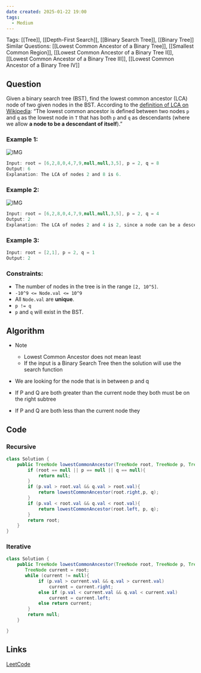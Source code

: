 ```yaml
---
date created: 2025-01-22 19:00
tags:
  - Medium
---
```


Tags: [[Tree]], [[Depth-First Search]], [[Binary Search Tree]], [[Binary Tree]]
Similar Questions: [[Lowest Common Ancestor of a Binary Tree]], [[Smallest Common Region]], [[Lowest Common Ancestor of a Binary Tree II]], [[Lowest Common Ancestor of a Binary Tree III]], [[Lowest Common Ancestor of a Binary Tree IV]]

## Question

Given a binary search tree (BST), find the lowest common ancestor (LCA) node of two given nodes in the BST.
According to the <a href="https://en.wikipedia.org/wiki/Lowest_common_ancestor" target="_blank">definition of LCA on Wikipedia</a>: “The lowest common ancestor is defined between two nodes `p` and `q` as the lowest node in `T` that has both `p` and `q` as descendants (where we allow **a node to be a descendant of itself**).”

### Example 1:

![IMG](https://assets.leetcode.com/uploads/2018/12/14/binarysearchtree_improved.png)

```java
Input: root = [6,2,8,0,4,7,9,null,null,3,5], p = 2, q = 8
Output: 6
Explanation: The LCA of nodes 2 and 8 is 6.
```

### Example 2:

![IMG](https://assets.leetcode.com/uploads/2018/12/14/binarysearchtree_improved.png)

```java
Input: root = [6,2,8,0,4,7,9,null,null,3,5], p = 2, q = 4
Output: 2
Explanation: The LCA of nodes 2 and 4 is 2, since a node can be a descendant of itself according to the LCA definition.
```

### Example 3:

```java
Input: root = [2,1], p = 2, q = 1
Output: 2
```

### Constraints:

- The number of nodes in the tree is in the range `[2, 10^5]`.
- `-10^9 <= Node.val <= 10^9`
- All `Node.val` are **unique**.
- `p != q`
- `p` and `q` will exist in the BST.

## Algorithm
- Note 
	- Lowest Common Ancestor does not mean least 
	- If the input is a Binary Search Tree then the solution will use the search function

-  We are looking for the node that is in between p and q 
- If  P and Q are both greater than the current node they both must be on the right subtree
- If P and Q are both less than the current node they 

## Code
### Recursive 
```java
class Solution {
    public TreeNode lowestCommonAncestor(TreeNode root, TreeNode p, TreeNode q) {
        if (root == null || p == null || q == null){
            return null;
        }
        if (p.val > root.val && q.val > root.val){
            return lowestCommonAncestor(root.right,p, q);
        }
        if (p.val < root.val && q.val < root.val){
            return lowestCommonAncestor(root.left, p, q);
        }
        return root;
    }
}
```
### Iterative 
```java
class Solution {
    public TreeNode lowestCommonAncestor(TreeNode root, TreeNode p, TreeNode q) {
       TreeNode current = root;
       while (current != null){
            if (p.val > current.val && q.val > current.val)
                current = current.right;
            else if (p.val < current.val && q.val < current.val)
                current = current.left;
            else return current;
        }
        return null;
    }

}
```

## Links

[LeetCode](https://leetcode.com/problems/lowest-common-ancestor-of-a-binary-search-tree/description/)
